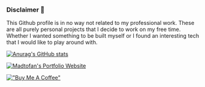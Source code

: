 ### Disclaimer 📢

This Github profile is in no way not related to my professional work. These are all purely personal projects that I decide to work on my free time. Whether I wanted something to be built myself or I found an interesting tech that I would like to play around with.

[![Anurag's GitHub stats](https://github-readme-stats.vercel.app/api?username=madtofan&theme=tokyonight)](https://github.com/anuraghazra/github-readme-stats)

[![Madtofan's Portfolio Website](https://madtofan.win/read-more-button.png)](http://madtofan.win)

[!["Buy Me A Coffee"](https://www.buymeacoffee.com/assets/img/custom_images/orange_img.png)](https://www.buymeacoffee.com/madtofan)
